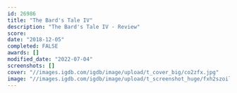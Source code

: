 ```yaml
---
id: 26986
title: "The Bard's Tale IV"
description: "The Bard's Tale IV - Review"
score: 
date: "2018-12-05"
completed: FALSE
awards: []
modified_date: "2022-07-04"
screenshots: []
cover: "//images.igdb.com/igdb/image/upload/t_cover_big/co2zfx.jpg"
image: "//images.igdb.com/igdb/image/upload/t_screenshot_huge/fxh2szoilvfuqpfsq3yf.jpg"
---
```

